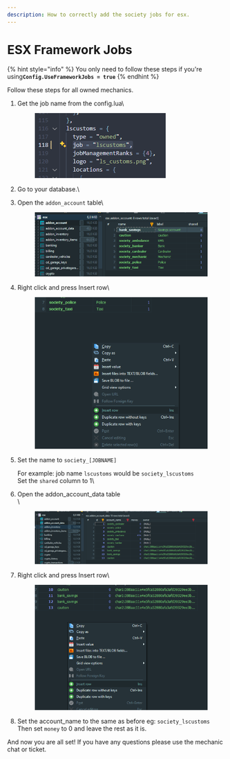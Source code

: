 ```yaml
---
description: How to correctly add the society jobs for esx.
---
```


# ESX Framework Jobs

{% hint style="info" %}
You only need to follow these steps if you're usin&#x67;**`Config.UseFrameworkJobs = true`**
{% endhint %}

Follow these steps for all owned mechanics.

1.  Get the job name from the config.lua\


    <figure><img src="../../.gitbook/assets/image (26).png" alt=""><figcaption></figcaption></figure>
2. Go to your database.\

3.  Open the `addon_account` table\


    <figure><img src="../../.gitbook/assets/image (28).png" alt=""><figcaption></figcaption></figure>
4.  Right click and press Insert row\


    <figure><img src="../../.gitbook/assets/image (29).png" alt=""><figcaption></figcaption></figure>
5.  Set the name to `society_[JOBNAME]`

    For example: job name `lscustoms` would be `society_lscustoms`\
    Set the `shared` column to 1\

6.  Open the addon\_account\_data table\
    \


    <figure><img src="../../.gitbook/assets/image (30).png" alt=""><figcaption></figcaption></figure>
7.  Right click and press Insert row\


    <figure><img src="../../.gitbook/assets/image (31).png" alt=""><figcaption></figcaption></figure>
8. Set the account\_name to the same as before eg: `society_lscustoms`\
   Then set `money` to 0 and leave the rest as it is.

And now you are all set! If you have any questions please use the mechanic chat or ticket.

